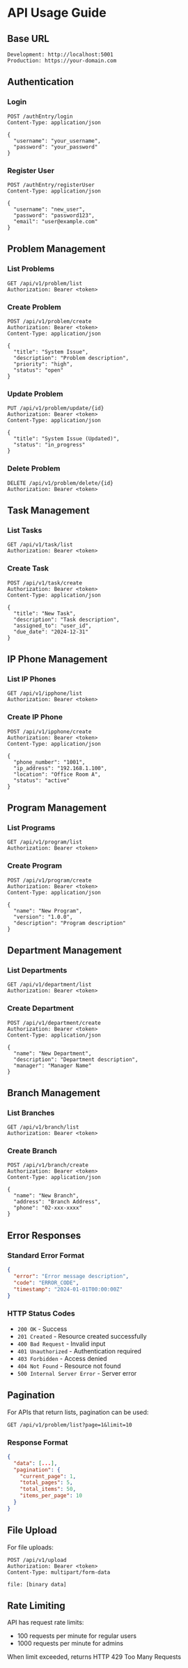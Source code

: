 # API Usage Guide

## Base URL
```
Development: http://localhost:5001
Production: https://your-domain.com
```

## Authentication

### Login
```http
POST /authEntry/login
Content-Type: application/json

{
  "username": "your_username",
  "password": "your_password"
}
```

### Register User
```http
POST /authEntry/registerUser
Content-Type: application/json

{
  "username": "new_user",
  "password": "password123",
  "email": "user@example.com"
}
```

## Problem Management

### List Problems
```http
GET /api/v1/problem/list
Authorization: Bearer <token>
```

### Create Problem
```http
POST /api/v1/problem/create
Authorization: Bearer <token>
Content-Type: application/json

{
  "title": "System Issue",
  "description": "Problem description",
  "priority": "high",
  "status": "open"
}
```

### Update Problem
```http
PUT /api/v1/problem/update/{id}
Authorization: Bearer <token>
Content-Type: application/json

{
  "title": "System Issue (Updated)",
  "status": "in_progress"
}
```

### Delete Problem
```http
DELETE /api/v1/problem/delete/{id}
Authorization: Bearer <token>
```

## Task Management

### List Tasks
```http
GET /api/v1/task/list
Authorization: Bearer <token>
```

### Create Task
```http
POST /api/v1/task/create
Authorization: Bearer <token>
Content-Type: application/json

{
  "title": "New Task",
  "description": "Task description",
  "assigned_to": "user_id",
  "due_date": "2024-12-31"
}
```

## IP Phone Management

### List IP Phones
```http
GET /api/v1/ipphone/list
Authorization: Bearer <token>
```

### Create IP Phone
```http
POST /api/v1/ipphone/create
Authorization: Bearer <token>
Content-Type: application/json

{
  "phone_number": "1001",
  "ip_address": "192.168.1.100",
  "location": "Office Room A",
  "status": "active"
}
```

## Program Management

### List Programs
```http
GET /api/v1/program/list
Authorization: Bearer <token>
```

### Create Program
```http
POST /api/v1/program/create
Authorization: Bearer <token>
Content-Type: application/json

{
  "name": "New Program",
  "version": "1.0.0",
  "description": "Program description"
}
```

## Department Management

### List Departments
```http
GET /api/v1/department/list
Authorization: Bearer <token>
```

### Create Department
```http
POST /api/v1/department/create
Authorization: Bearer <token>
Content-Type: application/json

{
  "name": "New Department",
  "description": "Department description",
  "manager": "Manager Name"
}
```

## Branch Management

### List Branches
```http
GET /api/v1/branch/list
Authorization: Bearer <token>
```

### Create Branch
```http
POST /api/v1/branch/create
Authorization: Bearer <token>
Content-Type: application/json

{
  "name": "New Branch",
  "address": "Branch Address",
  "phone": "02-xxx-xxxx"
}
```

## Error Responses

### Standard Error Format
```json
{
  "error": "Error message description",
  "code": "ERROR_CODE",
  "timestamp": "2024-01-01T00:00:00Z"
}
```

### HTTP Status Codes
- `200 OK` - Success
- `201 Created` - Resource created successfully
- `400 Bad Request` - Invalid input
- `401 Unauthorized` - Authentication required
- `403 Forbidden` - Access denied
- `404 Not Found` - Resource not found
- `500 Internal Server Error` - Server error

## Pagination

For APIs that return lists, pagination can be used:

```http
GET /api/v1/problem/list?page=1&limit=10
```

### Response Format
```json
{
  "data": [...],
  "pagination": {
    "current_page": 1,
    "total_pages": 5,
    "total_items": 50,
    "items_per_page": 10
  }
}
```

## File Upload

For file uploads:

```http
POST /api/v1/upload
Authorization: Bearer <token>
Content-Type: multipart/form-data

file: [binary data]
```

## Rate Limiting

API has request rate limits:
- 100 requests per minute for regular users
- 1000 requests per minute for admins

When limit exceeded, returns HTTP 429 Too Many Requests